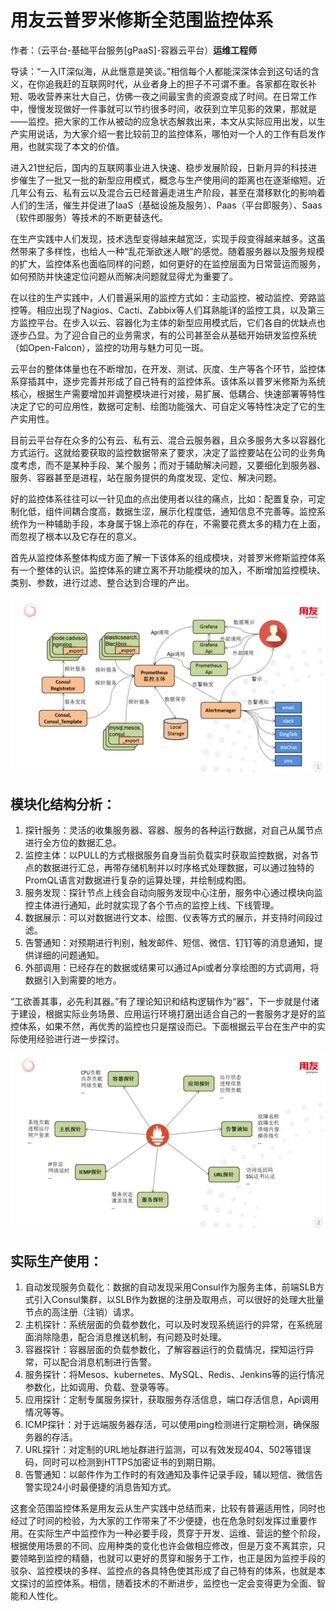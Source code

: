 # 用友云普罗米修斯全范围监控体系

作者：（云平台-基础平台服务[gPaaS]-容器云平台）**运维工程师**

导读：“一入IT深似海，从此惬意是笑谈。”相信每个人都能深深体会到这句话的含义，在你追我赶的互联网时代，从业者身上的担子不可谓不重。各家都在取长补短、吸收营养来壮大自己，仿佛一夜之间最宝贵的资源变成了时间。在日常工作中，慢慢发现做好一件事就可以节约很多时间，收获到立竿见影的效果，那就是——监控。把大家的工作从被动的应急状态解救出来，本文从实际应用出发，以生产实用说话，为大家介绍一套比较前卫的监控体系，哪怕对一个人的工作有启发作用，也就实现了本文的价值。

进入21世纪后，国内的互联网事业进入快速、稳步发展阶段，日新月异的科技进步催生了一批又一批的新型应用模式，概念与生产使用间的距离也在逐渐缩短。近几年公有云、私有云以及混合云已经普遍走进生产阶段，甚至在潜移默化的影响着人们的生活，催生并促进了IaaS（基础设施及服务）、Paas（平台即服务）、Saas（软件即服务）等技术的不断更替迭代。

在生产实践中人们发现，技术选型变得越来越宽泛，实现手段变得越来越多。这虽然带来了多样性，也给人一种“乱花渐欲迷人眼”的感觉。随着服务器以及服务规模的扩大，监控体系也面临同样的问题，如何更好的在监控层面为日常营运而服务，如何预防并快速定位问题从而解决问题就显得尤为重要了。

在以往的生产实践中，人们普遍采用的监控方式如：主动监控、被动监控、旁路监控等。相应出现了Nagios、Cacti、Zabbix等人们耳熟能详的监控工具，以及第三方监控平台。在步入以云、容器化为主体的新型应用模式后，它们各自的优缺点也逐步凸显。为了迎合自己的业务需求，有的公司甚至会从基础开始研发监控系统（如Open-Falcon），监控的功用与魅力可见一斑。

云平台的整体体量也在不断增加，在开发、测试、灰度、生产等各个环节，监控体系穿插其中，逐步完善并形成了自己特有的监控体系。该体系以普罗米修斯为系统核心，根据生产需要增加并调整模块进行对接，易扩展、低耦合、快速部署等特性决定了它的可应用性，数据可定制、绘图功能强大、可自定义等特性决定了它的生产实用性。

目前云平台存在众多的公有云、私有云、混合云服务器，且众多服务大多以容器化方式运行。这就给要获取的监控数据带来了要求，决定了监控要站在公司的业务角度考虑，而不是某种手段、某个服务；而对于辅助解决问题，又要细化到服务器、服务、容器甚至是进程，站在服务提供的角度发现、定位、解决问题。

好的监控体系往往可以一针见血的点出使用者以往的痛点，比如：配置复杂，可定制化低，组件间耦合度高，数据生涩，展示化程度低，通知信息不完善等。监控系统作为一种辅助手段，本身属于锦上添花的存在，不需要花费太多的精力在上面，而忽视了根本以及它存在的意义。

首先从监控体系整体构成方面了解一下该体系的组成模块，对普罗米修斯监控体系有一个整体的认识。监控体系的建立离不开功能模块的加入，不断增加监控模块、类别、参数，进行过滤、整合达到合理的产出。

![](/articles/201806/images/article10/images10.1.png)

## 模块化结构分析：

1. 探针服务：灵活的收集服务器、容器、服务的各种运行数据，对自己从属节点进行全方位的数据汇总。
2. 监控主体：以PULL的方式根据服务自身当前负载实时获取监控数据，对各节点的数据进行汇总，再带存储机制并以时序格式处理数据，可以通过独特的PromQL语言对数据进行复杂的运算处理，并绘制成构图。
3. 服务发现：探针节点上线会自动向服务发现中心注册，服务中心通过模块向监控主体进行通知，此时就实现了各个节点的监控上线、下线管理。
4. 数据展示：可以对数据进行文本、绘图、仪表等方式的展示，并支持时间段过滤。
5. 告警通知：对预期进行判别，触发邮件、短信、微信、钉钉等的消息通知，提供详细的问题通知。
6. 外部调用：已经存在的数据或结果可以通过Api或者分享绘图的方式调用，将数据引入到需要的地方。

“工欲善其事，必先利其器。”有了理论知识和结构逻辑作为“器”，下一步就是付诸于建设，根据实际业务场景、应用运行环境打磨出适合自己的一套服务才是好的监控体系，如果不然，再优秀的监控也只是摆设而已。下面根据云平台在生产中的实际使用经验进行进一步探讨。

![](/articles/201806/images/article10/images10.2.png)

## 实际生产使用：

1. 自动发现服务负载化：数据的自动发现采用Consul作为服务主体，前端SLB方式引入Consul集群，以SLB作为数据的注册及取用点，可以很好的处理大批量节点的高注册（注销）请求。
2. 主机探针：系统层面的负载参数化，可以及时发现系统运行的异常，在系统层面消除隐患，配合消息推送机制，有问题及时处理。
3. 容器探针：容器层面的负载参数化，了解容器运行的负载情况，探知运行异常，可以配合消息机制进行告警。
4. 服务探针：将Mesos、kubernetes、MySQL、Redis、Jenkins等的运行情况参数化，比如调用、负载、登录等等。
5. 应用探针：定制专属服务探针，获取服务存活信息，端口存活信息，Api调用情况等等。
6. ICMP探针：对于远端服务器存活，可以使用ping检测进行定期检测，确保服务器的存活。
7. URL探针：对定制的URL地址群进行监测，可以有效发现404、502等错误码，同时可以检测到HTTPS加密证书的到期日期。
8. 告警通知：以邮件作为工作时的有效通知及事件记录手段，辅以短信、微信告警实现24小时最便捷的消息告知方式。

这套全范围监控体系是用友云从生产实践中总结而来，比较有普遍适用性，同时也经过了时间的检验，为大家的工作带来了不少便捷，也在危急时刻发挥过重要作用。在实际生产中监控作为一种必要手段，贯穿于开发、运维、营运的整个阶段，根据使用场景的不同、应用种类的变化也许会做相应修改，但是万变不离其宗，只要领略到监控的精髓，也就可以更好的贯穿和服务于工作，也正是因为监控手段的驳杂、监控模块的多样、监控点的各具特色使其形成了自己特有的体系，也就是本文探讨的监控体系。相信，随着技术的不断进步，监控也一定会变得更为全面、智能和人性化。
